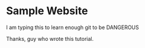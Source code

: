 # Sample Website

I am typing this to learn enough git to be DANGEROUS

Thanks, guy who wrote this tutorial.